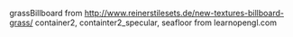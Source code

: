 grassBillboard from http://www.reinerstilesets.de/new-textures-billboard-grass/
container2, containter2_specular, seafloor from learnopengl.com
